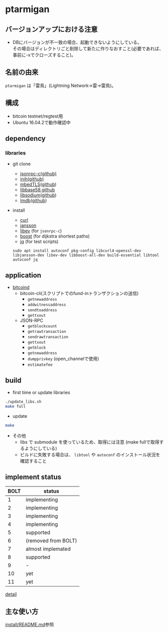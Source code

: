 # ptarmigan

## バージョンアップにおける注意

* DBにバージョンが不一致の場合、起動できないようにしている。  
  その場合はディレクトリごと削除して新たに作りなおすこと(必要であれば、事前に-xでクローズすること)。

## 名前の由来

`ptarmigan` は「雷鳥」(Lightning Network→雷→雷鳥)。  

## 構成

* bitcoin testnet/regtest用
* Ubuntu 16.04.2で動作確認中

## dependency

### libraries

* git clone
  * [jsonrpc-c(github)](https://github.com/hmng/jsonrpc-c)
  * [inih(github)](https://github.com/benhoyt/inih)
  * [mbedTLS](https://tls.mbed.org/)([github](https://github.com/ARMmbed/mbedtls))
  * [libbase58 github](https://github.com/luke-jr/libbase58)
  * [libsodium](https://download.libsodium.org/doc/)([github](https://github.com/jedisct1/libsodium))
  * [lmdb](https://symas.com/lightning-memory-mapped-database/)([github](https://github.com/LMDB/lmdb))

* install
  * [curl](https://curl.haxx.se/)
  * [jansson](http://www.digip.org/jansson/)
  * [libev](http://software.schmorp.de/pkg/libev.html) (for `jsonrpc-c`)
  * [boost](http://www.boost.org/) (for dijkstra shortest paths)
  * [jq](https://stedolan.github.io/jq/) (for test scripts)

  `sudo apt install autoconf pkg-config libcurl4-openssl-dev libjansson-dev libev-dev libboost-all-dev build-essential libtool autoconf jq`

## application

* [bitcoind](https://github.com/bitcoin/bitcoin)
  * bitcoin-cli(スクリプトでのfund-inトランザクションの送信)
    * `getnewaddress`
    * `addwitnessaddress`
    * `sendtoaddress`
    * `gettxout`
  * JSON-RPC
    * `getblockcount`
    * `getrawtransaction`
    * `sendrawtransaction`
    * `gettxout`
    * `getblock`
    * `getnewaddress`
    * `dumpprivkey` (open_channelで使用)
    * `estimatefee`

## build

* first time or update libraries

```bash
./update_libs.sh
make full
```

* update

```bash
make
```

* その他
  * libs で submodule を使っているため、取得には注意 (make fullで取得するようにしている)
  * ビルドに失敗する場合は、 `libtool` や `autoconf` のインストール状況を確認すること

## implement status

| BOLT | status |
|------|-------|
|  1   | implementing |
|  2   | implementing |
|  3   | implementing |
|  4   | implementing |
|  5   | supported |
|  6   | (removed from BOLT) |
|  7   | almost implemated |
|  8   | supported |
|  9   | - |
|  10  | yet |
|  11  | yet |

[detail](docs/bolt_compat.md)

## 主な使い方

[install/README.md](install/README.md)参照
